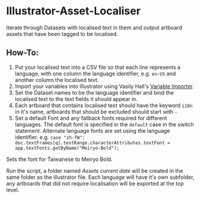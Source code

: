 # Illustrator-Asset-Localiser
Iterate through Datasets with localised text in them and output artboard assets that have been tagged to be localised.

## How-To:
1. Put your localised text into a CSV file so that each line represents a language, with one column the language identifier, e.g. `en-US` and another column the localised text.
2. Import your variables into Illustrator using Vasily Hall's [Variable Importer](https://github.com/Silly-V/Adobe-Illustrator/blob/master/Variable%20Importer/VariableImporter.jsx).
3. Set the Dataset names to be the language identifier and bind the localised text to the text fields it should appear in.
2. Each artboard that contains localised text should have the keyword `i18n` in it's name, artboards that should be excluded should start with `-`
3. Set a default Font and any fallback fonts required for different languages. The default font is specified in the `default` case in the switch statement. Alternate language fonts are set using the language identifier.
e.g.
 `case "zh-TW":
          doc.textFrames[q].textRange.characterAttributes.textFont = app.textFonts.getByName("Meiryo-Bold");`

Sets the font for Taiwanese to Meiryo Bold.

Run the script, a folder named *Assets current date* will be created in the same folder as the illustrator file. Each language will have it's own subfolder, any artboards that did not require localisation will be exported at the top level.
